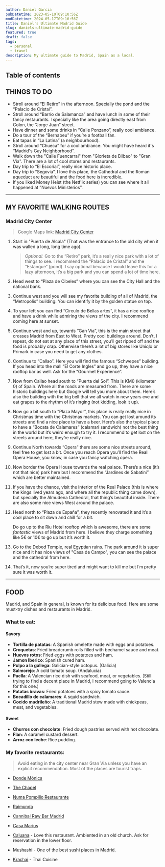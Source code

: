 ```yaml
---
author: Daniel Garcia
pubDatetime: 2023-05-10T09:10:56Z
modDatetime: 2024-05-17T09:10:56Z
title: Daniel's Ultimate Madrid Guide
slug: daniels-ultimate-madrid-guide
featured: true
draft: false
tags:
  - personal
  - travel
description: My ultimate guide to Madrid, Spain as a local.
---
```


## Table of contents

## THINGS TO DO

- Stroll around “El Retiro” in the afternoon. Specially the pond and the “Palacio de Cristal”.
- Stroll around “Barrio de Salamanca” and have lunch in some of their fancy restaurants. I specially like the area going directly east from Colon, the “Jorge Juan” street.
- Have dinner and some drinks in “Calle Ponzano”, really cool ambiance.
- Do a tour of the “Bernabeu” if you’re a football fan.
- Eat tapas in “La Latina” (a neighbourhood).
- Stroll around “Chueca” for a cool ambiance. You might have heard it's “Madrid's Gay Neighborhood”.
- Walk down the "Calle Fuencarral" from "Glorieta de Bilbao" to "Gran Via". There are a lot of cool stores and restaurants.
- Day trip to “El Escorial”, really nice historic place.
- Day trip to “Segovia”, I love this place, the Cathedral and the Roman aqueduct are beautiful and the food here is incredible.
- If you liked Money Heist (the Netflix series) you can see where it all happened at “Nuevos Ministerios”.

---

## MY FAVORITE WALKING ROUTES

### Madrid City Center

> Google Maps link: [Madrid City Center](https://maps.app.goo.gl/kCcupJASHkv7BFh4A)

1. Start in "Puerta de Alcala" (That was the entrance to the old city when it was walled a long, long time ago).

   > _Optional_: Go to the “Retiro” park, it’s a really nice park with a lot of things to see. I recommend the “Palacio de Cristal” and the “Estanque” (pond). I say optional because I would leave this for a lazy afternoon, it’s a big park and you can spend a lot of time here.

2. Head west to “Plaza de Cibeles” where you can see the City Hall and the national bank.
3. Continue west and you will see my favorite building of all of Madrid, the “Metropolis” building. You can identify it by the golden statue on top.
4. To your left you can find “Circulo de Bellas artes”, it has a nice rooftop and have a drink while admiring the views of the city. I recommend coming here at sunset.
5. Continue west and up, towards “Gan Via”, this is the main street that crosses Madrid from East to West. Pretty cool buildings around. Don’t, I repeat, do not eat at any place of this street, you’ll get ripped off and the food is probably crap. Otherwise there’s a lot of big stores like Uniqlo or Primark in case you need to get any clothes.
6. Continue to “Callao”. Here you will find the famous “Schwepes” building. If you head into the mall “El Corte Ingles” and go up, they have a nice rooftop bar as well. Ask for the “Gourmet Experience”.
7. Now from Callao head south to “Puerta del Sol”. This is KM0 (kilometer 0) of Spain. Where all the roads are measured from. There are some historic buildings here but Google will tell you more about them. Here’s also the building with the big bell that we all watch in new years eve and eat grapes to the rhythm of it’s ringing (not kidding, look it up).
8. Now go a bit south to “Plaza Mayor”, this place is really really nice in Christmas time with the Christmas markets. You can get lost around its streets and find a nice place to have a beer. Here’s also the typical place to have a “Bocata de Calamares” (calamari sandwich) not the best thing in the world but it’s weird enough to try it. I recommend to get lost on the streets around here, they’re really nice.
9. Continue North towards “Opera” there are some nice streets around, feel free to get lost a bit. Once you reach Opera you’ll find the Real Opera House, you know, in case you fancy watching opera.
10. Now border the Opera House towards the real palace. There’s a nice (it’s not that nice) park here but I recommend the “Jardines de Sabatini” which are better maintained.
11. If you have the chance, visit the interior of the Real Palace (this is where the kings lived years ago, and where all the republic thing came down), but specially the Almudena Cathedral, that thing’s beautiful inside. There are also some nice views West around the palace.
12. Head north to “Plaza de España”, they recently renovated it and it’s a cool place to sit down and chill for a bit.

    Do go up to the Riu Hotel rooftop which is awesome, there are some _fantastic_ views of Madrid from here. I believe they charge something like 5€ or 10€ to go up but it’s worth it.

13. Go to the Debod Temple, real Egyptian ruins. The park around it is super nice and it has nice views of "Casa de Campo", you can see the palace and the cathedral from here.
14. That’s it, now you’re super tired and might want to kill me but I’m pretty sure it was worth it.

---

## FOOD

Madrid, and Spain in general, is known for its delicious food. Here are some must-try dishes and restaurants in Madrid.

### What to eat:

#### Savory

- **Tortilla de patatas**: A Spanish omelette made with eggs and potatoes.
- **Croquetas**: Fried breadcrumb rolls filled with bechamel sauce and meat.
- **Huevos rotos**: Fried eggs with potatoes and ham.
- **Jamon Iberico**: Spanish cured ham.
- **Pulpo a la gallega**: Galician-style octopus. (Galicia)
- **Salmorejo**: A cold tomato soup. (Andalucia)
- **Paella**: A Valencian rice dish with seafood, meat, or vegetables. (Still trying to find a decent place in Madrid, I recommend going to Valencia for this one.)
- **Patatas bravas**: Fried potatoes with a spicy tomato sauce.
- **Bocadillo de calamares**: A squid sandwich.
- **Cocido madrileño**: A traditional Madrid stew made with chickpeas, meat, and vegetables.

#### Sweet

- **Churros con chocolate**: Fried dough pastries served with hot chocolate.
- **Flan**: A caramel custard dessert.
- **Arroz con leche**: Rice pudding.

### My favorite restaurants:

> Avoid eating in the city center near Gran Via unless you have an explicit recommendation. Most of the places are tourist traps.

- [Donde Mónica](https://www.google.com/maps/place/Donde+M%C3%B3nica/@40.4308122,-3.6963701,15.52z/data=!4m6!3m5!1s0xd422894f18e3ca1:0xe941bb50fa267174!8m2!3d40.4317807!4d-3.686063!16s%2Fg%2F12hxf5nmq?coh=164777&entry=tt)

- [The Chapel](https://goo.gl/maps/axP2rKa72MRootbj6)

- [Numa Pompilio Restaurante](https://goo.gl/maps/bTBFgGDoLkbQ3rt17)

- [Raimunda](https://www.google.com/maps/place/Raimunda/@40.4251014,-3.7008873,15.23z/data=!3m1!5s0xd42289b3a2d7f9d:0x55a5fba88e2f701c!4m6!3m5!1s0xd42298c3d96ae9d:0xf2bacefb7378b28e!8m2!3d40.4200456!4d-3.6921982!16s%2Fg%2F11g2wr239p?coh=164777&entry=tt)

- [Cannibal Raw Bar Madrid](https://www.google.com/maps/place/Cannibal+Raw+Bar+Madrid/@40.4238215,-3.7019107,15.23z/data=!3m1!5s0xd4228856be160d1:0x2b21cf778e205ebd!4m6!3m5!1s0xd4228856949336b:0x3fde7a6ab5e26c8d!8m2!3d40.4224422!4d-3.6943026!16s%2Fg%2F11cn5n4s5b?coh=164777&entry=tt)

- [Casa Marius](https://goo.gl/maps/Nyo2fsQBM1cKozv69)

- [Caluana](https://www.google.com/maps/place/Caluana/@40.420122,-3.7076844,15.82z/data=!4m6!3m5!1s0xd4229fb325d0a0d:0x67974a3570a622c4!8m2!3d40.4151056!4d-3.705021!16s%2Fg%2F11ry5ngydx?coh=164777&entry=tt) - Love this restaurant. Ambiented in an old church. Ask for reservation in the lower floor.

- [Mushashi](https://goo.gl/maps/NiBAjXqMGjjJUkBX8) - One of the best sushi places in Madrid.

- [Krachai](https://goo.gl/maps/UouVDHKqCqpGYwh76) - Thai Cuisine
